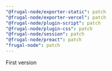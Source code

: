 ```yaml
---
"@frugal-node/exporter-static": patch
"@frugal-node/exporter-vercel": patch
"@frugal-node/plugin-script": patch
"@frugal-node/plugin-css": patch
"@frugal-node/session": patch
"@frugal-node/preact": patch
"frugal-node": patch
---
```


First version
